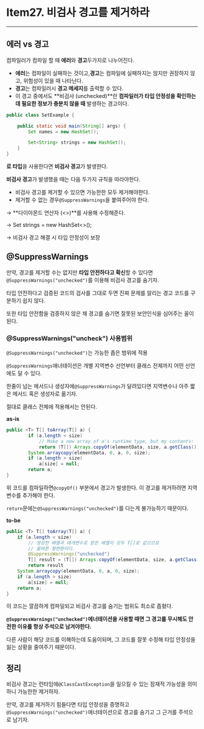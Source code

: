 # Item27. 비검사 경고를 제거하라

---

## 에러 vs 경고

컴파일러가 컴파일 할 때 **에러**와 **경고**두가지로 나누어진다.

- **에러**는 컴파일이 실패하는 것이고,**경고**는 컴파일에 실패하지는 않지만 권장하지 않고, 위험성이 있을 때 나타난다.
- **경고**는 컴파일러시 **경고 메세지**를 출력할 수 있다.
- 이 경고 중에서도 **비검사 (unchecked)**란 **컴파일러가 타입 안정성을 확인하는데 필요한 정보가 충분치 않을 때** 발생하는 경고이다.

```java
public class SetExample {

    public static void main(String[] args) {
        Set names = new HashSet();

        Set<String> strings = new HashSet();
    }
}
```

**로 타입**을 사용한다면 **비검사 경고**가 발생한다.

**비검사 경고**가 발생했을 때는 다음 두가지 규칙을 따라야한다.

- 비검사 경고를 제거할 수 있으면 가능한한 모두 제거해야한다.
- 제거할 수 없는 경우`@SuppressWarnings`을 붙여주어야 한다.

→ **다이아몬드 연산자 (<>)**를 사용해 수정해준다.

→ Set<String> strings = new HashSet<>();

→ 비검사 경고 해결 시 타입 안정성이 보장

## **@SuppressWarnings**

만약, 경고를 제거할 수는 없지만 **타입 안전하다고 확신**할 수 있다면`@SuppressWarnings("unchecked")`를 이용해 비검사 경고를 숨기자.

타입 안전하다고 검증된 코드의 검사를 그대로 두면 진짜 문제를 알리는 경고 코드를 구분하기 쉽지 않다.

또한 타입 안전함을 검증하지 않은 채 경고를 숨기면 잘못된 보안인식을 심어주는 꼴이된다.

### @SuppressWarnings("uncheck") 사용범위

`@SuppressWarnings("unchecked")`는 가능한 좁은 범위에 적용

`@SuppressWarnings`애너테이션은 개별 지역변수 선언부터 클래스 전체까지 어떤 선언에도 달 수 있다.

한줄이 넘는 메서드나 생성자에`@SuppressWarnings`가 달려있다면 지역변수나 아주 짧은 메서드 혹은 생성자로 옮기자.

절대로 클래스 전체에 적용해서는 안된다.

**as-is**

```java
public <T> T[] toArray(T[] a) {
        if (a.length < size)
            // Make a new array of a's runtime type, but my contents:
            return (T[]) Arrays.copyOf(elementData, size, a.getClass());
        System.arraycopy(elementData, 0, a, 0, size);
        if (a.length > size)
            a[size] = null;
        return a;
}
```

위 코드를 컴파일하면`@copyOf()` 부분에서 경고가 발생한다. 이 경고를 제거하려면 지역변수를 추가해야 한다.

`return`문에는`@SuppressWarnings("unchecked")`를 다는게 불가능하기 때문이다.

**to-be**

```java
public <T> T[] toArray(T[] a) {
    if (a.length < size)
        // 생성한 배열과 매개변수로 받은 배열이 모두 T[]로 같으므로
        // 올바른 형변환이다.
        @SuppressWarnings("unchecked")
        T[] result = (T[]) Arrays.copyOf(elementData, size, a.getClass());
        return result
    System.arraycopy(elementData, 0, a, 0, size);
    if (a.length > size)
        a[size] = null;
    return a;
}
```

이 코드는 깔끔하게 컴파일되고 비검사 경고를 숨기는 범위도 최소로 좁혔다.

**`@SuppressWarnings("unchecked")`에너테이션을 사용할 때면 그 경고를 무시해도 안전한 이유를 항상 주석으로 남겨야한다.**

다른 사람이 해당 코드를 이해하는데 도움이되며, 그 코드를 잘못 수정해 타입 안정성을 잃는 상황을 줄여주기 때문이다.

## 정리

비검사 경고는 런타임에`@ClassCastException`을 일으킬 수 있는 잠재적 가능성을 의미하니 가능한한 제거하자.

만약, 경고를 제거하기 힘들다면 타입 안정성을 증명하고`@SuppressWarnings("unchecked")`애너테이션으로 경고를 숨기고 그 근거를 주석으로 남기자.